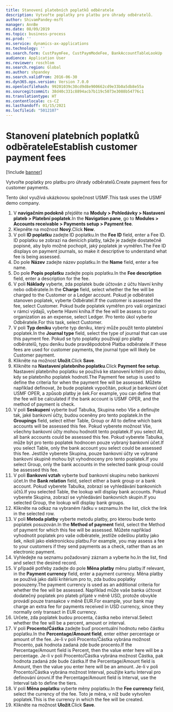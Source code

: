 ```yaml
---
title: Stanovení platebních poplatků odběratele
description: Vytvořte poplatky pro platbu pro úhrady odběratelů.
author: ShivamPandey-msft
manager: AnnBe
ms.date: 08/09/2019
ms.topic: business-process
ms.prod: ''
ms.service: dynamics-ax-applications
ms.technology: ''
ms.search.form: CustPaymFee, CustPaymModeFee, BankAccountTableLookUp
audience: Application User
ms.reviewer: roschlom
ms.search.region: Global
ms.author: shpandey
ms.search.validFrom: 2016-06-30
ms.dyn365.ops.version: Version 7.0.0
ms.openlocfilehash: 99201039c30cd9d8e900662cd9e33b0a5db8e55a
ms.sourcegitcommit: 38d40c331c8894acb7b119c5073e3088b54776c1
ms.translationtype: HT
ms.contentlocale: cs-CZ
ms.lasthandoff: 01/15/2021
ms.locfileid: "5012107"
---
```

# <a name="establish-customer-payment-fees"></a><span data-ttu-id="8768c-103">Stanovení platebních poplatků odběratele</span><span class="sxs-lookup"><span data-stu-id="8768c-103">Establish customer payment fees</span></span>

[!include [banner](../../includes/banner.md)]

<span data-ttu-id="8768c-104">Vytvořte poplatky pro platbu pro úhrady odběratelů.</span><span class="sxs-lookup"><span data-stu-id="8768c-104">Create payment fees for customer payments.</span></span>

<span data-ttu-id="8768c-105">Tento úkol využívá ukázkovou společnost USMF.</span><span class="sxs-lookup"><span data-stu-id="8768c-105">This task uses the USMF demo company.</span></span>

1. <span data-ttu-id="8768c-106">V **navigačním podokně** přejděte na **Moduly > Pohledávky > Nastavení plateb > Platební poplatek**.</span><span class="sxs-lookup"><span data-stu-id="8768c-106">In the **Navigation pane**, go to **Modules > Accounts receivable > Payments setup > Payment fee**.</span></span>
2. <span data-ttu-id="8768c-107">Klepněte na možnost **Nový**.</span><span class="sxs-lookup"><span data-stu-id="8768c-107">Click **New**.</span></span>
3. <span data-ttu-id="8768c-108">V poli **ID poplatku** zadejte ID poplatku.</span><span class="sxs-lookup"><span data-stu-id="8768c-108">In the **Fee ID** field, enter a Fee ID.</span></span> <span data-ttu-id="8768c-109">ID poplatku se zobrazí na denících platby, takže je zadejte dostatečně popisné, aby bylo možné pochopit, jaký poplatek je vyměřen.</span><span class="sxs-lookup"><span data-stu-id="8768c-109">The Fee ID displays on payment journals, so make it descriptive to understand what fee is being assessed.</span></span>  
4. <span data-ttu-id="8768c-110">Do pole **Název** zadejte název poplatku.</span><span class="sxs-lookup"><span data-stu-id="8768c-110">In the **Name** field, enter a fee name.</span></span>
5. <span data-ttu-id="8768c-111">Do pole **Popis poplatku** zadejte popis poplatku.</span><span class="sxs-lookup"><span data-stu-id="8768c-111">In the **Fee description** field, enter a description for the fee.</span></span>
6. <span data-ttu-id="8768c-112">V poli **Náklady** vyberte, zda poplatek bude účtován z účtu hlavní knihy nebo odběratele.</span><span class="sxs-lookup"><span data-stu-id="8768c-112">In the **Charge** field, select whether the fee will be charged to the Customer or a Ledger account.</span></span> <span data-ttu-id="8768c-113">Pokud je odběrateli stanoven poplatek, vyberte Odběratel.</span><span class="sxs-lookup"><span data-stu-id="8768c-113">If the customer is assessed the fee, select Customer.</span></span> <span data-ttu-id="8768c-114">Pokud bude poplatek vyměřen pro vaši organizaci v rámci výdajů, vyberte Hlavní kniha.</span><span class="sxs-lookup"><span data-stu-id="8768c-114">If the fee will be assess to your organization as an expense, select Ledger.</span></span> <span data-ttu-id="8768c-115">Pro tento úkol vyberte Odběratele.</span><span class="sxs-lookup"><span data-stu-id="8768c-115">For this task, select Customer.</span></span>  
7. <span data-ttu-id="8768c-116">V poli **Typ deníku** vyberte typ deníku, který může použít tento platební poplatek.</span><span class="sxs-lookup"><span data-stu-id="8768c-116">In the **Journal type** field, select the type of journal that can use this payment fee.</span></span> <span data-ttu-id="8768c-117">Pokud se tyto poplatky používají pro platby odběratelů, typu deníku bude pravděpodobně Platba odběratele.</span><span class="sxs-lookup"><span data-stu-id="8768c-117">If these fees are used for customer payments, the journal type will likely be Customer payment.</span></span>  
8. <span data-ttu-id="8768c-118">Klikněte na možnost **Uložit**.</span><span class="sxs-lookup"><span data-stu-id="8768c-118">Click **Save**.</span></span>
9. <span data-ttu-id="8768c-119">Klikněte na **Nastavení platebního poplatku**.</span><span class="sxs-lookup"><span data-stu-id="8768c-119">Click **Payment fee setup**.</span></span> <span data-ttu-id="8768c-120">Nastavení platebního poplatku se používá ke stanovení kritérií pro dobu, kdy se platebního poplatek hodnotí.</span><span class="sxs-lookup"><span data-stu-id="8768c-120">The Payment fee setup is used to define the criteria for when the payment fee will be assessed.</span></span>  <span data-ttu-id="8768c-121">Můžete například definovat, že bude poplatek vypočítán, pokud je bankovní účet USMF OPER, a způsob platby je šek.</span><span class="sxs-lookup"><span data-stu-id="8768c-121">For example, you can define that the fee will be calculated if the bank account is USMF OPER, and the method of payment is check.</span></span>  
10. <span data-ttu-id="8768c-122">V poli **Seskupení** vyberte buď Tabulka, Skupina nebo Vše a definujte tak, jaké bankovní účty, budou oceněny pro tento poplatek.</span><span class="sxs-lookup"><span data-stu-id="8768c-122">In the **Groupings** field, select either Table, Group or All to define which bank accounts will be assessed this fee.</span></span> <span data-ttu-id="8768c-123">Pokud vyberete možnost Vše, všechny bankovní účty mohou hodnotit tento poplatek.</span><span class="sxs-lookup"><span data-stu-id="8768c-123">If you select All, all bank accounts could be assessed this fee.</span></span>  <span data-ttu-id="8768c-124">Pokud vyberete Tabulka, může být pro tento poplatek hodnocen pouze vybraný bankovní účet.</span><span class="sxs-lookup"><span data-stu-id="8768c-124">If you select Table, only the bank account you select could be assessed this fee.</span></span> <span data-ttu-id="8768c-125">Jestliže vyberete Skupina, pouze bankovní účty ve vybrané bankovní skupině mohou být vyhodnoceny pro tento poplatek.</span><span class="sxs-lookup"><span data-stu-id="8768c-125">If you select Group, only the bank accounts in the selected bank group could be assessed this fee.</span></span>  
11. <span data-ttu-id="8768c-126">V poli **Bankovní vztah** vyberte buď bankovní skupinu nebo bankovní účet.</span><span class="sxs-lookup"><span data-stu-id="8768c-126">In the **Bank relation** field, select either a bank group or a bank account.</span></span> <span data-ttu-id="8768c-127">Pokud vyberete Tabulka, zobrazí se vyhledávání bankovních účtů.</span><span class="sxs-lookup"><span data-stu-id="8768c-127">If you selected Table, the lookup will display bank accounts.</span></span> <span data-ttu-id="8768c-128">Pokud vyberete Skupina, zobrazí se vyhledávání bankovních skupin.</span><span class="sxs-lookup"><span data-stu-id="8768c-128">If you selected Group, the lookup will display bank groups.</span></span>  
12. <span data-ttu-id="8768c-129">Klikněte na odkaz na vybraném řádku v seznamu.</span><span class="sxs-lookup"><span data-stu-id="8768c-129">In the list, click the link in the selected row.</span></span>
13. <span data-ttu-id="8768c-130">V poli **Metoda platby** vyberte metodu platby, pro kterou bude tento poplatek posuzován.</span><span class="sxs-lookup"><span data-stu-id="8768c-130">In the **Method of payment** field, select the Method of payment for which this fee will be assessed.</span></span> <span data-ttu-id="8768c-131">Můžete například vyhodnotit poplatek pro vaše odběratele, jestliže odešlou platby jako šek, nikoli jako elektronickou platbu.</span><span class="sxs-lookup"><span data-stu-id="8768c-131">For example, you may assess a fee to your customers if they send payments as a check, rather than as an electronic payment.</span></span>  
14. <span data-ttu-id="8768c-132">Vyhledejte na seznamu požadovaný záznam a vyberte ho.</span><span class="sxs-lookup"><span data-stu-id="8768c-132">In the list, find and select the desired record.</span></span>
15. <span data-ttu-id="8768c-133">V případě potřeby zadejte do pole **Měna platby** měnu platby.</span><span class="sxs-lookup"><span data-stu-id="8768c-133">If relevant, in the **Payment currency** field, enter a payment currency.</span></span> <span data-ttu-id="8768c-134">Měna platby se používá jako další kritérium pro to, zda budou poplatky posouzeny.</span><span class="sxs-lookup"><span data-stu-id="8768c-134">The payment currency is used as an additional criteria for whether the fee will be assessed.</span></span>  <span data-ttu-id="8768c-135">Například může vaše banka účtovat dodatečný poplatek pro plateb přijaté v měně USD, protože obvykle provádí pouze transakce v měně EUR.</span><span class="sxs-lookup"><span data-stu-id="8768c-135">For example, your bank may charge an extra fee for payments received in USD currency, since they normally only transact in EUR currency.</span></span>  
16. <span data-ttu-id="8768c-136">Určete, zda poplatek budou procenta, částka nebo interval.</span><span class="sxs-lookup"><span data-stu-id="8768c-136">Select whether the fee will be a percent, amount or interval.</span></span>
17. <span data-ttu-id="8768c-137">V poli **Procento/Ćástka** zadejte buď procentuální hodnotu nebo částku poplatku.</span><span class="sxs-lookup"><span data-stu-id="8768c-137">In the **Percentage/Amount field**, enter either percentage or amount of the fee.</span></span> <span data-ttu-id="8768c-138">Je-li v poli Procento/Částka vybrána možnost Procento, pak hodnota zadaná zde bude procento.</span><span class="sxs-lookup"><span data-stu-id="8768c-138">If the Percentage/Amount field is Percent, then the value enter here will be a percentage.</span></span> <span data-ttu-id="8768c-139">Je-li v poli Procento/Částka vybrána možnost Částka, pak hodnota zadaná zde bude částka.</span><span class="sxs-lookup"><span data-stu-id="8768c-139">If the Percentage/Amount field is Amount, then the value you enter here will be an amount.</span></span> <span data-ttu-id="8768c-140">Je-li v poli Procento/Částka vybrána možnost Interval, použijte kartu Interval pro definování úrovní.</span><span class="sxs-lookup"><span data-stu-id="8768c-140">If the Percentage/Amount field is Interval, use the Interval tab to define the tiers.</span></span>  
18. <span data-ttu-id="8768c-141">V poli **Měna poplatku** vyberte měny poplatku.</span><span class="sxs-lookup"><span data-stu-id="8768c-141">In the **Fee currency** field, select the currency of the fee.</span></span> <span data-ttu-id="8768c-142">Toto je měna, v níž bude vytvořen poplatek.</span><span class="sxs-lookup"><span data-stu-id="8768c-142">This is the currency in which the fee will be created.</span></span>  
19. <span data-ttu-id="8768c-143">Klikněte na možnost **Uložit**.</span><span class="sxs-lookup"><span data-stu-id="8768c-143">Click **Save**.</span></span>

